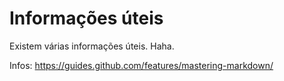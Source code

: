 # Informações úteis

Existem várias informações úteis. Haha.

Infos: https://guides.github.com/features/mastering-markdown/
